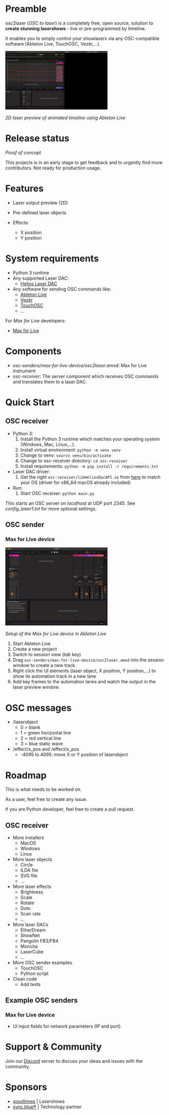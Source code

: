 # Preamble
osc2laser (*OSC to laser*) is a completely free, open source, solution to **create stunning lasershows** - live or pre-programmed by timeline.

It enables you to simply control your showlasers via any OSC-compatible software (Ableton Live, TouchOSC, Vezér,...).

![Demo](osc-senders/max-for-live-device/doc/demo1.gif)

*2D laser preview of animated timeline using Ableton Live*

# Release status
*Proof of concept* 

This projects is in an early stage to get feedback and to urgently find more contributors. Not ready for production usage.

# Features
- Laser output preview (2D)

- Pre-defined laser objects

- Effects:
  - X position
  - Y position

# System requirements
- Python 3 runtime
- Any supported Laser DAC:
  - [Helios Laser DAC](https://bitlasers.com/helios-laser-dac/)
- Any software for sending OSC commands like:
  - [Ableton Live](https://www.ableton.com/live/)
  - [Vezér](https://imimot.com/vezer/)
  - [TouchOSC](https://hexler.net/touchosc)
  - ...

For *Max for Live* developers:
- [Max for Live](https://www.ableton.com/de/live/max-for-live/)

# Components
- *osc-senders/max-for-live-device/osc2laser.amxd*: Max for Live instrument 
- *osc-receiver*: The server component which receives OSC commands and translates them to a laser DAC.

# Quick Start
## OSC receiver
- Python 3:
  1. Install the Python 3 runtime which matches your operating system (Windows, Mac, Linux,...).
  2. Install virtual environment: `python -m venv venv`
  3. Change to venv: `source venv/bin/activate`
  4. Change to osc-receiver directory: `cd osc-receiver`
  5. Install requirements: `python -m pip install -r requirements.txt`
- Laser DAC driver:
  1. Get the right `osc-receiver/libHeliosDacAPI.so` from [here](https://github.com/Grix/helios_dac) to match your OS (driver for x86_64 macOS already included) 
- Run:
  1. Start OSC receiver: `python main.py`

This starts an OSC server on *localhost* at UDP port *2345*.
See *config_laser1.txt* for more optional settings.

## OSC sender
### Max for Live device
![Demo](osc-senders/max-for-live-device/doc/setup.gif)

*Setup of the Max for Live device in Ableton Live*

1. Start Ableton Live
2. Create a new project
3. Switch to session view (*tab* key)
4. Drag `osc-senders/max-for-live-device/osc2laser.amxd` into the session window to create a new track.
5. Right click the UI elements (laser object, X position, Y position,...) to show its automation track in a new lane
6. Add key frames to the automation lanes and watch the output in the laser preview window.

# OSC messages
- /laserobject
  - 0 = blank
  - 1 = green horizontal line
  - 2 = red vertical line
  - 3 = blue static wave
- /effect/x_pos and /effect/x_pos
  - -4095 to 4095: move X or Y position of laserobject

# Roadmap
This is what needs to be worked on. 

As a user, feel free to create any issue.

If you are Python developer, feel free to create a pull request. 

## OSC receiver
- More installers
  - MacOS
  - Windows
  - Linux
- More laser objects
  - Circle
  - ILDA file
  - SVG file
  - ...
- More laser effects
  - Brightness
  - Scale
  - Rotate
  - Dots
  - Scan rate
  - ...
- More laser DACs
  - EtherDream
  - ShowNet
  - Pangolin FB3/FB4
  - Moncha
  - LaserCube
  - ...
- More OSC sender examples
  - TouchOSC
  - Python script
- Clean code
  - Add tests

## Example OSC senders
### Max for Live device
- UI input fields for network parameters (IP and port)

# Support & Community
Join our [Discord](https://discord.gg/Yp24ZC4n) server to discuss your ideas and issues with the community.

# Sponsors
- [goodtimes](https://www.goodtimes.technology) | Lasershows
- [sync.blue®](https://www.sync.blue) | Technology partner
